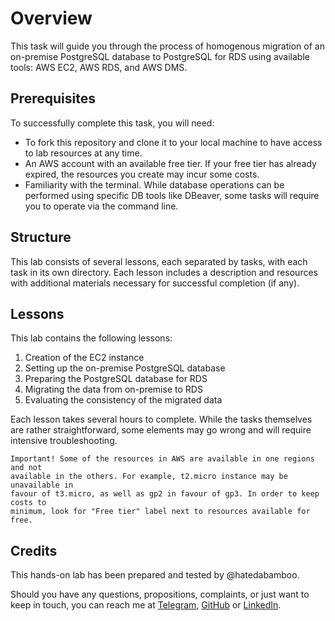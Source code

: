 # Overview

This task will guide you through the process of homogenous migration of an
on-premise PostgreSQL database to PostgreSQL for RDS using available tools:
AWS EC2, AWS RDS, and AWS DMS.

## Prerequisites

To successfully complete this task, you will need:

- To fork this repository and clone it to your local machine to have access to
  lab resources at any time.
- An AWS account with an available free tier. If your free tier has already
  expired, the resources you create may incur some costs.
- Familiarity with the terminal. While database operations can be performed
  using specific DB tools like DBeaver, some tasks will require you to operate
  via the command line.

## Structure

This lab consists of several lessons, each separated by tasks, with each task in its
own directory. Each lesson includes a description and resources with additional
materials necessary for successful completion (if any).

## Lessons

This lab contains the following lessons:

1. Creation of the EC2 instance
2. Setting up the on-premise PostgreSQL database
3. Preparing the PostgreSQL database for RDS
4. Migrating the data from on-premise to RDS
5. Evaluating the consistency of the migrated data

Each lesson takes several hours to complete. While the tasks themselves are rather
straightforward, some elements may go wrong and will require intensive
troubleshooting.

    Important! Some of the resources in AWS are available in one regions and not
    available in the others. For example, t2.micro instance may be unavailable in
    favour of t3.micro, as well as gp2 in favour of gp3. In order to keep costs to
    minimum, look for "Free tier" label next to resources available for free.

## Credits

This hands-on lab has been prepared and tested by @hatedabamboo.

Should you have any questions, propositions, complaints, or just want to keep in
touch, you can reach me at [Telegram](https://t.me/hatedabamboo),
[GitHub](https://github.com/hatedabamboo) or
[LinkedIn](https://www.linkedin.com/in/hatedabamboo/).
